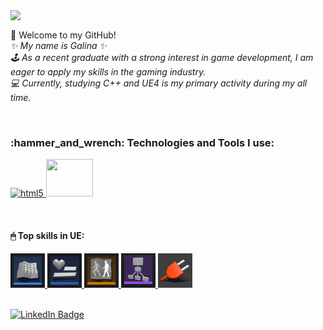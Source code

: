 <img align='top' src="https://media.tenor.com/9gcRZ1firEMAAAAC/cat-cute.gif" width="150">

<p align="left">
   👋 Welcome to my GitHub!</br>
   <em>
      ✨ My name is Galina ✨</br>
      🕹 As a recent graduate with a strong interest in game development, I am eager to apply my skills in the gaming industry.</br>
      💻 Currently, studying C++ and UE4 is my primary activity during my all time.
   </em>
</p></br>
      
<h3 align="left">
  :hammer_and_wrench: Technologies and Tools I use:
</h3>
<p align="left">
   <a href="https://isocpp.org/" target="_blank"> <img src="https://isocpp.org/assets/images/cpp_logo.png" alt="html5" width="60" height="60"/> </a> 
   <a href="https://www.unrealengine.com/en-US" target="_blank"> <img src="https://cdn2.unrealengine.com/ue-logo-stacked-unreal-engine-w-677x545-fac11de0943f.png" width="75" height="60"/> </a> 
</p></br>

<h4 align="left">
  🖱 Top skills in UE:
</h4>
<p align="left">
   <a href="https://docs.unrealengine.com/4.27/en-US/ProgrammingAndScripting/Blueprints/UserGuide/Types/ClassBlueprint/" target="_blank"> <img src="https://raw.githubusercontent.com/gallasglasses/gallasglasses/main/blueprint_55.png" alt="html5" width="55" height="55"/> </a> 
   <a href="https://docs.unrealengine.com/4.27/en-US/InteractiveExperiences/UMG/UserGuide/WidgetBlueprints/"> <img src="https://raw.githubusercontent.com/gallasglasses/gallasglasses/main/widget_55.png" width="55" height="55"/> </a> 
   <a href="https://docs.unrealengine.com/4.27/en-US/AnimatingObjects/SkeletalMeshAnimation/AnimBlueprints/"> <img src="https://raw.githubusercontent.com/gallasglasses/gallasglasses/main/animationblueprints_55.png" alt="html5" width="55" height="55"/> </a> 
   <a href="https://docs.unrealengine.com/4.27/en-US/InteractiveExperiences/ArtificialIntelligence/BehaviorTrees/"> <img src="https://raw.githubusercontent.com/gallasglasses/gallasglasses/main/behaviortree_55.png" width="55" height="55"/> </a> 
   <a href="https://docs.unrealengine.com/5.1/en-US/plugins-in-unreal-engine/"> <img src="https://raw.githubusercontent.com/gallasglasses/gallasglasses/main/plugins_55.png" width="55" height="55"/> </a> 
</p></br>

<div id="badges">
  <a href="https://www.linkedin.com/in/galinasyrodoeva/">
    <img src="https://img.shields.io/badge/LinkedIn-blue?style=for-the-badge&logo=linkedin&logoColor=white&color=071A2C" alt="LinkedIn Badge"/>
  </a>
</div>

<!--
**gallasglasses/gallasglasses** is a ✨ _special_ ✨ repository because its `README.md` (this file) appears on your GitHub profile.

<img align='right' src="https://github.com/images/mona-whisper.gif" width="150">
[![Top Langs](https://github-readme-stats.vercel.app/api/top-langs/?username=gallasglasses&theme=radical&langs_count=3)](https://github.com/gallasglasses/github-readme-stats)
</br>

Here are some ideas to get you started:

- 🔭 I’m currently working on ...
- 🌱 I’m currently learning ...
- 👯 I’m looking to collaborate on ...
- 🤔 I’m looking for help with ...
- 💬 Ask me about ...
- 📫 How to reach me: ...
- 😄 Pronouns: ...
- ⚡ Fun fact: ...
-->

